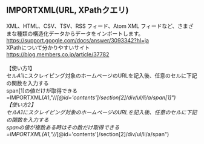 ## IMPORTXML(URL, XPathクエリ)
XML、HTML、CSV、TSV、RSS フィード、Atom XML フィードなど、さまざまな種類の構造化データからデータをインポートします。<br>
https://support.google.com/docs/answer/3093342?hl=ja<br>
XPathについて分かりやすいサイト<br>
https://blog.members.co.jp/article/37782<br><br>
【使い方1】<br>
セル$A$1にスクレイピング対象のホームページのURLを記入後、任意のセルに下記の関数を入力する<br>
span[1]の値だけが取得できる<br>
=IMPORTXML($A$1,"//*[@id='contents']/section[2]/div/ul/li/a/span[1]")<br>
【使い方2】<br>
セル$A$1にスクレイピング対象のホームページのURLを記入後、任意のセルに下記の関数を入力する<br>
spanの値が複数ある時はその数だけ取得できる<br>
=IMPORTXML($A$1,"//*[@id='contents']/section[2]/div/ul/li/a/span")
